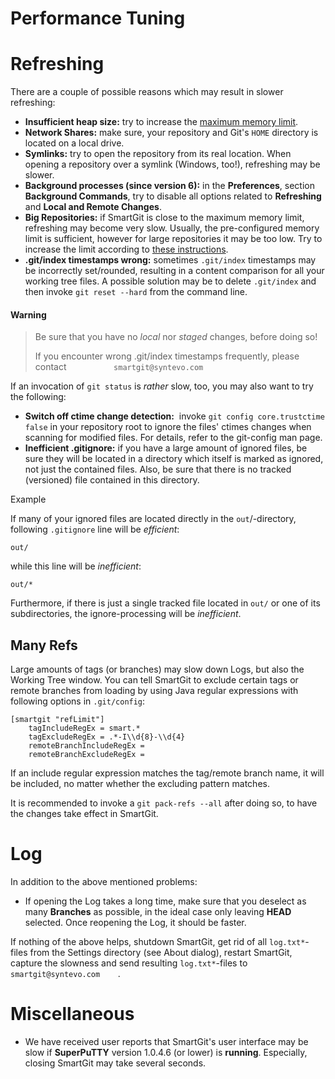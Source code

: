 # Performance Tuning


# Refreshing

There are a couple of possible reasons which may result in slower
refreshing:

-   **Insufficient heap size:** try to increase the [maximum memory limit](https://www.syntevo.com/doc/display/SG170/VM+options).
-   **Network Shares:** make sure, your repository and Git's `HOME`
    directory is located on a local drive.
-   **Symlinks:** try to open the repository from its real location.
    When opening a repository over a symlink (Windows, too!), refreshing
    may be slower.
-   **Background processes (since version 6):** in the **Preferences**,
    section **Background Commands**, try to disable all options related
    to **Refreshing** and **Local and Remote Changes**.
-   **Big Repositories:** if SmartGit is close to the maximum memory
    limit, refreshing may become very slow. Usually, the pre-configured
    memory limit is sufficient, however for large repositories it may be
    too low. Try to increase the limit according to [these instructions](https://www.syntevo.com/doc/display/SG170/VM+options).
-   **.git/index timestamps wrong:** sometimes `.git/index` timestamps
    may be incorrectly set/rounded, resulting in a content comparison
    for all your working tree files. A possible solution may be to
    delete `.git/index` and then invoke `git reset --hard` from the
    command line.


#### Warning
>
>
>Be sure that you have no *local* nor *staged* changes, before doing so!
>
>If you encounter wrong .git/index timestamps frequently, please contact
>`           smartgit@syntevo.com         `
>
>

If an invocation of `git status` is *rather* slow, too, you may also
want to try the following:

-   **Switch off ctime change detection:** 
    invoke `git config core.trustctime false` in your repository root to
    ignore the files' ctimes changes when scanning for modified files.
    For details, refer to the git-config man page.
-   **Inefficient .gitignore:** if you have a large amount of ignored
    files, be sure they will be located in a directory which itself is
    marked as ignored, not just the contained files. Also, be sure that
    there is no tracked (versioned) file contained in this directory.


Example


If many of your ignored files are located directly in the
`out`/-directory, following `.gitignore` line will be *efficient*:

`out/`

while this line will be *inefficient*:

`out/*`

Furthermore, if there is just a single tracked file located in `out/` or
one of its subdirectories, the ignore-processing will be *inefficient*.



## Many Refs

Large amounts of tags (or branches) may slow down Logs, but also the
Working Tree window. You can tell SmartGit to exclude certain tags or
remote branches from loading by using Java regular expressions
with following options in `.git/config`:

    [smartgit "refLimit"]
        tagIncludeRegEx = smart.*
        tagExcludeRegEx = .*-I\\d{8}-\\d{4}
        remoteBranchIncludeRegEx = 
        remoteBranchExcludeRegEx = 

If an include regular expression matches the tag/remote branch name, it
will be included, no matter whether the excluding pattern matches.

It is recommended to invoke a `git pack-refs --all` after doing so, to
have the changes take effect in SmartGit.

# Log

In addition to the above mentioned problems:

-   If opening the Log takes a long time, make sure that you deselect as
    many **Branches** as possible, in the ideal case only leaving
    **HEAD** selected. Once reopening the Log, it should be faster.

If nothing of the above helps, shutdown SmartGit, get rid of all
`log.txt*`-files from the Settings directory (see About dialog), restart
SmartGit, capture the slowness and send resulting `log.txt*`-files to
`       smartgit@syntevo.com     `.

# Miscellaneous

-   We have received user reports that SmartGit's user interface may be
    slow if **SuperPuTTY** version 1.0.4.6 (or lower) is **running**.
    Especially, closing SmartGit may take several seconds.

 

